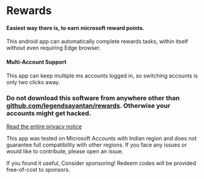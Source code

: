 # Rewards

#### Easiest way there is, to earn microsoft reward points. 

This android app can automatically complete rewards tasks, within itself without even requiring Edge browser. 

#### Multi-Account Support

This app can keep multiple ms accounts logged in, so switching accounts is only two clicks away.

### **Do not download this software from anywhere other than [github.com/legendsayantan/rewards](https://github.com/legendsayantan/MsRewards/releases/latest). Otherwise your accounts might get hacked.**
[Read the entire privacy notice](https://github.com/legendsayantan/MsRewards/blob/master/PRIVACY.md)

This app was tested on Microsoft Accounts with Indian region and does not guarantee full compatibility with other regions. If you face any issues or would like to contribute, please open an issue.

If you found it useful, Consider sponsoring! Redeem codes will be provided free-of-cost to sponsors.
